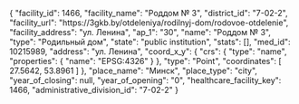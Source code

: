 {
    "facility_id": 1466,
    "facility_name": "Роддом № 3",
    "district_id": "7-02-2",
    "facility_url": "https:\/\/3gkb.by\/otdeleniya\/rodilnyj-dom\/rodovoe-otdelenie",
    "facility_address": "ул. Ленина",
    "ap_1": "30",
    "name": "Роддом № 3",
    "type": "Родильный дом",
    "state": "public institution",
    "stats": [],
    "med_id": 10215989,
    "address": "ул. Ленина",
    "coord_x_y": {
        "crs": {
            "type": "name",
            "properties": {
                "name": "EPSG:4326"
            }
        },
        "type": "Point",
        "coordinates": [
            27.5642,
            53.8961
        ]
    },
    "place_name": "Минск",
    "place_type": "city",
    "year_of_closing": null,
    "year_of_opening": "0",
    "healthcare_facility_key": 1466,
    "administrative_division_id": "7-02-2"
}
